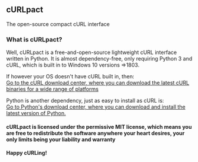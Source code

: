 ## cURLpact

The open-source compact cURL interface

### What is cURLpact?

Well, cURLpact is a free-and-open-source lightweight cURL interface written in Python.
It is almost dependency-free, only requiring Python 3 and cURL, which is built in to Windows 10 versions =>1803.

If however your OS doesn't have cURL built in, then:  
[Go to the cURL download center, where you can download the latest cURL binaries for a wide range of platforms](https://curl.se/download.html)

Python is another dependency, just as easy to install as cURL is:  
[Go to Python's download center, where you can download and install the latest version of Python.](https://www.python.org/downloads/)

#### cURLpact is licensed under the permissive MIT license, which means you are free to redistribute the software anywhere your heart desires, your only limits being your liability and warranty
#### Happy cURLing!
